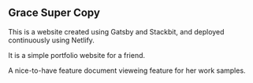 ## Grace Super Copy

This is a website created using Gatsby and Stackbit, and deployed continuously using Netlify.

It is a simple portfolio website for a friend. 

A nice-to-have feature  document vieweing feature for her work samples. 

